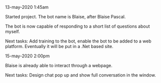 13-may-2020 1:45am

Started project. The bot name is Blaise, after Blaise Pascal.

The bot is now capable of responding to a short list of questions about myself.

Next tasks: Add training to the bot, enable the bot to be added to a web platform. Eventually it will be put in a .Net based site.

15-may-2020 2:00pm

Blaise is already able to interact through a webpage.

Next tasks: Design chat pop up and show full conversation in the window.
